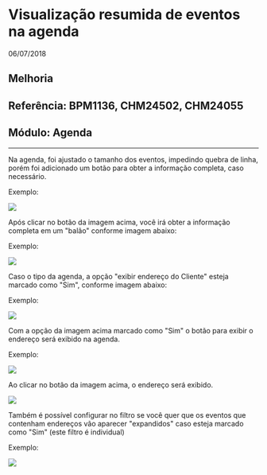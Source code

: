 # Visualização resumida de eventos na agenda
06/07/2018
## Melhoria
## Referência: BPM1136, CHM24502, CHM24055
## Módulo: Agenda
***

Na agenda, foi ajustado o tamanho dos eventos, impedindo quebra de linha, porém foi adicionado um botão para obter a informação completa, caso necessário.

Exemplo:

![]([PATH_IMG]/BPM1136_btn_detalhes.png)

Após clicar no botão da imagem acima, você irá obter a informação completa em um "balão" conforme imagem abaixo:

Exemplo: 

![]([PATH_IMG]/BPM1136_popover.png)

Caso o tipo da agenda, a opção "exibir endereço do Cliente" esteja marcado como "Sim", conforme imagem abaixo:

Exemplo: 

![]([PATH_IMG]/BPM1136_tipo_agenda.png)

Com a opção da imagem acima marcado como "Sim" o botão para exibir o endereço será exibido na agenda.

Exemplo:

![]([PATH_IMG]/BPM1136_btn_endereco.png)

Ao clicar no botão da imagem acima, o endereço será exibido.

![]([PATH_IMG]/BPM1136_collapse.png)

Também é possível configurar no filtro se você quer que os eventos que contenham endereços vão aparecer "expandidos" caso esteja marcado como "Sim" (este filtro é individual)

Exemplo:

![]([PATH_IMG]/BPM1136_filtro_endereco.png)